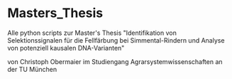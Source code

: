 # Masters_Thesis
Alle python scripts zur Master's Thesis 
"Identifikation von Selektionssignalen für die Fellfärbung bei Simmental-Rindern und 
Analyse von potenziell kausalen DNA-Varianten"

von Christoph Obermaier im Studiengang Agrarsystemwissenschaften an der TU München
